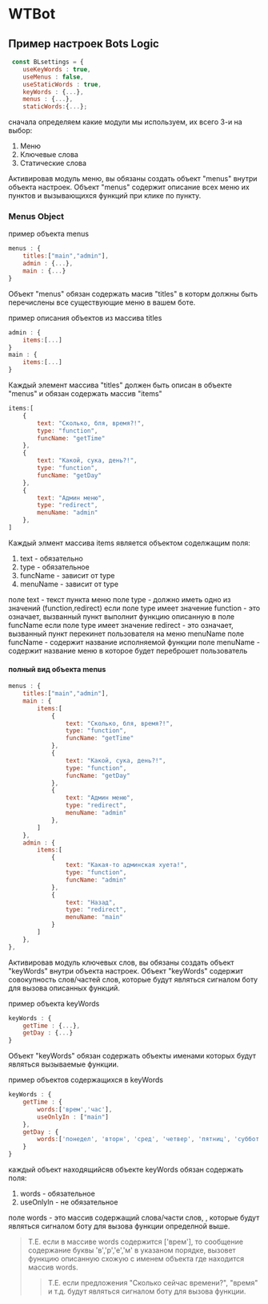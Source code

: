 # WTBot

## Пример настроек Bots Logic ##

```js
 const BLsettings = {
    useKeyWords : true,
    useMenus : false,
    useStaticWords : true,
    keyWords : {...},
    menus : {...},
    staticWords:{...};
```

сначала определяем какие модули мы используем, их всего 3-и на выбор:
1. Меню
2. Ключевые слова
3. Статические слова

Активировав модуль меню, вы обязаны создать объект "menus" внутри объекта настроек.
Объект "menus" содержит описание всех меню их пунктов и вызывающихся функций при клике по пункту.

### Menus Object ###

пример объекта menus
``` js
menus : {
    titles:["main","admin"],
    admin : {...},
    main : {...}
}
```

Объект "menus" обязан содержать масив "titles" в которм должны быть перечислены все существующие меню в вашем боте.

пример описания объектов из массива titles
``` js
admin : {
    items:[...]
}
main : {
    items:[...]
}
```
Каждый элемент массива "titles" должен быть описан в объекте "menus" и обязан содержать массив "items"
``` js
items:[
    {
        text: "Сколько, бля, время?!",
        type: "function",
        funcName: "getTime"
    },
    {
        text: "Какой, сука, день?!",
        type: "function",
        funcName: "getDay"
    },
    {
        text: "Админ меню",
        type: "redirect",
        menuName: "admin"
    },
]
```
Каждый элмент массива items является объектом соделжащим поля:
1. text - обязательно
2. type - обязательное
3. funcName - зависит от type
4. menuName - зависит от type

поле text - текст пункта меню
поле type - должно иметь одно из значений (function,redirect)
если поле type имеет значение function - это означает, вызванный пункт выполнит функцию описанную в поле funcName
если поле type имеет значение redirect - это означает, вызванный пункт перекинет пользователя на меню menuName
поле funcName - содержит название исполняемой функции
поле menuName - содержит название меню в которое будет переброшет пользователь

#### полный вид объекта menus ####
```js
menus : {
    titles:["main","admin"],
    main : {
        items:[
            {
                text: "Сколько, бля, время?!",
                type: "function",
                funcName: "getTime"
            },
            {
                text: "Какой, сука, день?!",
                type: "function",
                funcName: "getDay"
            },
            {
                text: "Админ меню",
                type: "redirect",
                menuName: "admin"
            },
        ]
    },
    admin : {
        items:[
            {
                text: "Какая-то админская хуета!",
                type: "function",
                funcName: "admin"
            },
            {
                text: "Назад",
                type: "redirect",
                menuName: "main"
            }
        ]
    },
},
```

Активировав модуль ключевых слов, вы обязаны создать объект "keyWords" внутри объекта настроек.
Объект "keyWords" содержит совокупность слов/частей слов, которые будут являться сигналом боту для вызова описанных функций.

пример объекта keyWords
``` js
keyWords : {
    getTime : {...},
    getDay : {...}
}
```

Объект "keyWords" обязан содержать объекты именами которых будут являться вызываемые функции.

пример объектов содержащихся в keyWords
``` js
keyWords : {
    getTime : {
        words:['врем','час'],
        useOnlyIn : ["main"]
    },
    getDay : {
        words:['понедел', 'вторн', 'сред', 'четвер', 'пятниц', 'суббот','субот', 'воскр']
    }
}
```
каждый объект находящийсяв объекте keyWords обязан содержать поля:
1. words - обязательное
2. useOnlyIn - не обязательное

поле words - это массив содержащий слова/части слов, , которые будут являться сигналом боту для вызова функции определной выше.
>Т.Е. если в массиве words содержится ['врем'], то сообщение содержание буквы 'в','р','е','м' в указаном порядке, вызовет функцию описанную схожую с именем объекта где находится массив words.
>> Т.Е. если предложения "Сколько сейчас времени?", "время" и т.д. будут являться сигналом боту для вызова функции.







